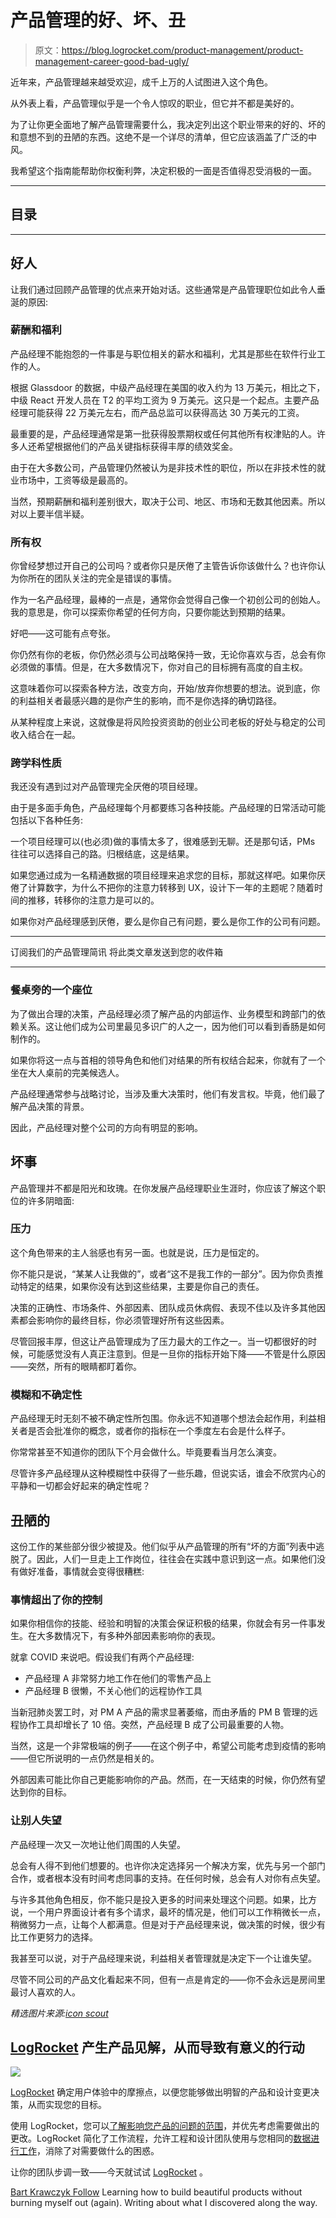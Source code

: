 # 产品管理的好、坏、丑

> 原文：<https://blog.logrocket.com/product-management/product-management-career-good-bad-ugly/>

近年来，产品管理越来越受欢迎，成千上万的人试图进入这个角色。

从外表上看，产品管理似乎是一个令人惊叹的职业，但它并不都是美好的。

为了让你更全面地了解产品管理需要什么，我决定列出这个职业带来的好的、坏的和意想不到的丑陋的东西。这绝不是一个详尽的清单，但它应该涵盖了广泛的中风。

我希望这个指南能帮助你权衡利弊，决定积极的一面是否值得忍受消极的一面。

* * *

## 目录

* * *

## 好人

让我们通过回顾产品管理的优点来开始对话。这些通常是产品管理职位如此令人垂涎的原因:

### 薪酬和福利

产品经理不能抱怨的一件事是与职位相关的薪水和福利，尤其是那些在软件行业工作的人。

根据 Glassdoor 的数据，中级产品经理在美国的收入约为 13 万美元，相比之下，中级 React 开发人员在 T2 的平均工资为 9 万美元。这只是一个起点。主要产品经理可能获得 22 万美元左右，而产品总监可以获得高达 30 万美元的工资。

最重要的是，产品经理通常是第一批获得股票期权或任何其他所有权津贴的人。许多人还希望根据他们的产品关键指标获得丰厚的绩效奖金。

由于在大多数公司，产品管理仍然被认为是非技术性的职位，所以在非技术性的就业市场中，工资等级是最高的。

当然，预期薪酬和福利差别很大，取决于公司、地区、市场和无数其他因素。所以对以上要半信半疑。

### 所有权

你曾经梦想过开自己的公司吗？或者你只是厌倦了主管告诉你该做什么？也许你认为你所在的团队关注的完全是错误的事情。

作为一名产品经理，最棒的一点是，通常你会觉得自己像一个初创公司的创始人。我的意思是，你可以探索你希望的任何方向，只要你能达到预期的结果。

好吧——这可能有点夸张。

你仍然有你的老板，你仍然必须与公司战略保持一致，无论你喜欢与否，总会有你必须做的事情。但是，在大多数情况下，你对自己的目标拥有高度的自主权。

这意味着你可以探索各种方法，改变方向，开始/放弃你想要的想法。说到底，你的利益相关者最感兴趣的是你产生的影响，而不是你选择的确切路径。

从某种程度上来说，这就像是将风险投资资助的创业公司老板的好处与稳定的公司收入结合在一起。

### 跨学科性质

我还没有遇到过对产品管理完全厌倦的项目经理。

由于是多面手角色，产品经理每个月都要练习各种技能。产品经理的日常活动可能包括以下各种任务:

一个项目经理可以(也必须)做的事情太多了，很难感到无聊。还是那句话，PMs 往往可以选择自己的路。归根结底，这是结果。

如果您通过成为一名精通数据的项目经理来追求您的目标，那就这样吧。如果你厌倦了计算数字，为什么不把你的注意力转移到 UX，设计下一年的主题呢？随着时间的推移，转移你的注意力是可以的。

如果你对产品经理感到厌倦，要么是你自己有问题，要么是你工作的公司有问题。

* * *

订阅我们的产品管理简讯
将此类文章发送到您的收件箱

* * *

### 餐桌旁的一个座位

为了做出合理的决策，产品经理必须了解产品的内部运作、业务模型和跨部门的依赖关系。这让他们成为公司里最见多识广的人之一，因为他们可以看到香肠是如何制作的。

如果你将这一点与首相的领导角色和他们对结果的所有权结合起来，你就有了一个坐在大人桌前的完美候选人。

产品经理通常参与战略讨论，当涉及重大决策时，他们有发言权。毕竟，他们最了解产品决策的背景。

因此，产品经理对整个公司的方向有明显的影响。

## 坏事

产品管理并不都是阳光和玫瑰。在你发展产品经理职业生涯时，你应该了解这个职位的许多阴暗面:

### 压力

这个角色带来的主人翁感也有另一面。也就是说，压力是恒定的。

你不能只是说，“某某人让我做的”，或者“这不是我工作的一部分”。因为你负责推动特定的结果，如果你没有达到这些结果，主要是你自己的责任。

决策的正确性、市场条件、外部因素、团队成员休病假、表现不佳以及许多其他因素都会影响你的最终目标，你必须管理好所有这些因素。

尽管回报丰厚，但这让产品管理成为了压力最大的工作之一。当一切都很好的时候，可能感觉没有人真正注意到。但是一旦你的指标开始下降——不管是什么原因——突然，所有的眼睛都盯着你。

### 模糊和不确定性

产品经理无时无刻不被不确定性所包围。你永远不知道哪个想法会起作用，利益相关者是否会批准你的概念，或者你的指标在一个季度左右会是什么样子。

你常常甚至不知道你的团队下个月会做什么。毕竟要看当月怎么演变。

尽管许多产品经理从这种模糊性中获得了一些乐趣，但说实话，谁会不欣赏内心的平静和一切都会好起来的确定性呢？

## 丑陋的

这份工作的某些部分很少被提及。他们似乎从产品管理的所有“坏的方面”列表中逃脱了。因此，人们一旦走上工作岗位，往往会在实践中意识到这一点。如果他们没有做好准备，事情就会变得很糟糕:

### 事情超出了你的控制

如果你相信你的技能、经验和明智的决策会保证积极的结果，你就会有另一件事发生。在大多数情况下，有多种外部因素影响你的表现。

就拿 COVID 来说吧。假设我们有两个产品经理:

*   产品经理 A 非常努力地工作在他们的零售产品上
*   产品经理 B 很懒，不关心他们的远程协作工具

当新冠肺炎罢工时，对 PM A 产品的需求显著萎缩，而由矛盾的 PM B 管理的远程协作工具却增长了 10 倍。突然，产品经理 B 成了公司最重要的人物。

当然，这是一个非常极端的例子——在这个例子中，希望公司能考虑到疫情的影响——但它所说明的一点仍然是相关的。

外部因素可能比你自己更能影响你的产品。然而，在一天结束的时候，你仍然有望达到你的目标。

### 让别人失望

产品经理一次又一次地让他们周围的人失望。

总会有人得不到他们想要的。也许你决定选择另一个解决方案，优先与另一个部门合作，或者根本没有时间考虑同事的支持。在任何时候，总会有人对你有点失望。

与许多其他角色相反，你不能只是投入更多的时间来处理这个问题。如果，比方说，一个用户界面设计者有多个请求，最坏的情况是，他们可以工作稍微长一点，稍微努力一点，让每个人都满意。但是对于产品经理来说，做决策的时候，很少有比工作更努力的选择。

我甚至可以说，对于产品经理来说，利益相关者管理就是决定下一个让谁失望。

尽管不同公司的产品文化看起来不同，但有一点是肯定的——你不会永远是房间里最讨人喜欢的人。

*精选图片来源:[icon scout](https://iconscout.com/icon/customer-279)*

## [LogRocket](https://lp.logrocket.com/blg/pm-signup) 产生产品见解，从而导致有意义的行动

[![](img/1af2ef21ae5da387d71d92a7a09c08e8.png)](https://lp.logrocket.com/blg/pm-signup)

[LogRocket](https://lp.logrocket.com/blg/pm-signup) 确定用户体验中的摩擦点，以便您能够做出明智的产品和设计变更决策，从而实现您的目标。

使用 LogRocket，您可以[了解影响您产品的问题的范围](https://logrocket.com/for/analytics-for-web-applications)，并优先考虑需要做出的更改。LogRocket 简化了工作流程，允许工程和设计团队使用与您相同的[数据进行工作](https://logrocket.com/for/web-analytics-solutions)，消除了对需要做什么的困惑。

让你的团队步调一致——今天就试试 [LogRocket](https://lp.logrocket.com/blg/pm-signup) 。

[Bart Krawczyk Follow](https://blog.logrocket.com/author/bartkrawczyk/) Learning how to build beautiful products without burning myself out (again). Writing about what I discovered along the way.